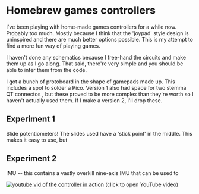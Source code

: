 # Homebrew games controllers
I've been playing with home-made games controllers for a while now. Probably too much. 
Mostly because I think that the 'joypad' style design is uninspired and there are much better options possible. This is my attempt to find a more fun way of playing games.

I haven't done any schematics because I free-hand the circuits and make them up as I go along. That said, there're very simple and you should be able to infer them from the code.

I got a bunch of protoboard in the shape of gamepads made up. This includes a spot to solder a Pico. Version 1 also had space for two stemma QT connectos , 
but these proved to be more complex than they're worth so I haven't actually used them. If I make a version 2, I'll drop these.

## Experiment 1
Slide potentiometers!
The slides used have a 'stick point' in the middle. This makes it easy to use, but

## Experiment 2
IMU -- this contains a vastly overkill nine-axis IMU that can be used to 

[![youtube vid of the controller in action](https://img.youtube.com/vi/P0G-hcmtkKg/0.jpg)](https://www.youtube.com/watch?v=P0G-hcmtkKg) (click to open YouTube video)



